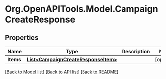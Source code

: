 # Org.OpenAPITools.Model.CampaignCreateResponse

## Properties

Name | Type | Description | Notes
------------ | ------------- | ------------- | -------------
**Items** | [**List&lt;CampaignCreateResponseItem&gt;**](CampaignCreateResponseItem.md) |  | [optional] 

[[Back to Model list]](../README.md#documentation-for-models) [[Back to API list]](../README.md#documentation-for-api-endpoints) [[Back to README]](../README.md)

